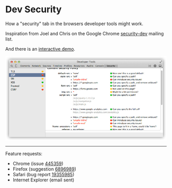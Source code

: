 
# Dev Security

How a "security" tab in the browsers developer tools might work.

Inspiration from Joel and Chris on the Google Chrome [security-dev](https://groups.google.com/a/chromium.org/d/msg/security-dev/yifaG5bDr8Q/lHgsAGs-kEUJ) mailing list.

And there is an [interactive demo](https://craigfrancis.github.io/dev-security/).

[![Screenshot](https://raw.githubusercontent.com/craigfrancis/dev-security/master/resources/CSP.jpg)](https://craigfrancis.github.io/dev-security/)

---

Feature requests:

- Chrome (issue [445359](https://code.google.com/p/chromium/issues/detail?id=445359))
- Firefox (suggestion [6896989](https://ffdevtools.uservoice.com/forums/246087-firefox-developer-tools-ideas/suggestions/6896989-security-tab-to-show-tls-ssl-csp-sri-etc-feat))
- Safari (bug report [19355985](https://bugreport.apple.com/))
- Internet Explorer (email sent)
